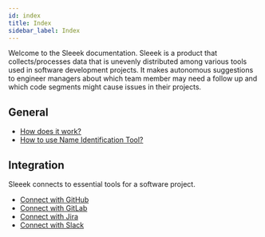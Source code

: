 ```yaml
---
id: index
title: Index
sidebar_label: Index
---
```


Welcome to the Sleeek documentation. Sleeek is a product that collects/processes data that is unevenly distributed among various tools used in software development projects. It makes autonomous suggestions to engineer managers about which team member may need a follow up and which code segments might cause issues in their projects.


## General

- [How does it work?](general/how-does-it-work)
- [How to use Name Identification Tool?](general/how-to-use-name-identification-tool)
## Integration

Sleeek connects to essential tools for a software project.

- [Connect with GitHub](integration/github)
- [Connect with GitLab](integration/gitlab)
- [Connect with Jira](integration/jira)
- [Connect with Slack](integration/Slack)



